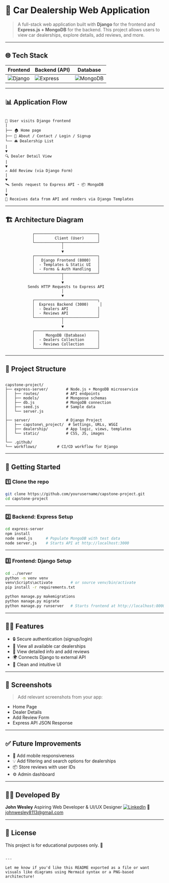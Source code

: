 # 🚗  Car Dealership Web Application

> A full-stack web application built with **Django** for the frontend and **Express.js + MongoDB** for the backend. This project allows users to view car dealerships, explore details, add reviews, and more.

---

## 🌐 Tech Stack

| Frontend | Backend (API) | Database |
|----------|----------------|----------|
| ![Django](https://img.shields.io/badge/Django-092E20?style=flat&logo=django&logoColor=white) | ![Express](https://img.shields.io/badge/Express.js-000000?style=flat&logo=express&logoColor=white) | ![MongoDB](https://img.shields.io/badge/MongoDB-4EA94B?style=flat&logo=mongodb&logoColor=white) |

---

## 📊 Application Flow

```

🔵 User visits Django frontend
|
├── 🏠 Home page
├── 🧾 About / Contact / Login / Signup
└── 🚘 Dealership List
|
▼
🔍 Dealer Detail View
|
▼
✍️ Add Review (via Django Form)
|
▼
🛰️ Sends request to Express API ➝ 📦 MongoDB
|
▼
📡 Receives data from API and renders via Django Templates

```

---

## 🏗️ Architecture Diagram

```
            ┌────────────────────────────┐
            │         Client (User)      │
            └────────────┬───────────────┘
                         │
                         ▼
            ┌────────────────────────────┐
            │   Django Frontend (8000)   │
            │  - Templates & Static UI   │
            │  - Forms & Auth Handling   │
            └────────────┬───────────────┘
                         │
                         ▼
          Sends HTTP Requests to Express API
                         │
                         ▼
            ┌────────────────────────────┐
            │  Express Backend (3000)     │
            │  - Dealers API             │
            │  - Reviews API             │
            └────────────┬───────────────┘
                         │
                         ▼
            ┌────────────────────────────┐
            │     MongoDB (Database)     │
            │  - Dealers Collection      │
            │  - Reviews Collection      │
            └────────────────────────────┘
```



---

## 🔧 Project Structure

```

capstone-project/
├── express-server/        # Node.js + MongoDB microservice
│   ├── routes/            # API endpoints
│   ├── models/            # Mongoose schemas
│   ├── db.js              # MongoDB connection
│   ├── seed.js            # Sample data
│   └── server.js
│
├── server/                # Django Project
│   ├── capstone\_project/  # Settings, URLs, WSGI
│   ├── dealership/        # App logic, views, templates
│   └── static/            # CSS, JS, images
│
└── .github/
└── workflows/         # CI/CD workflow for Django

````

---

## 🚀 Getting Started

### 1️⃣ Clone the repo

```bash
git clone https://github.com/yourusername/capstone-project.git
cd capstone-project
````

---

### 2️⃣ Backend: Express Setup

```bash
cd express-server
npm install
node seed.js      # Populate MongoDB with test data
node server.js    # Starts API at http://localhost:3000
```

---

### 3️⃣ Frontend: Django Setup

```bash
cd ../server
python -m venv venv
venv\Scripts\activate        # or source venv/bin/activate
pip install -r requirements.txt

python manage.py makemigrations
python manage.py migrate
python manage.py runserver   # Starts frontend at http://localhost:8000
```

---

## 👨‍💻 Features

* 🔒 Secure authentication (signup/login)
* 📍 View all available car dealerships
* 📝 View detailed info and add reviews
* 🌍 Connects Django to external API
* 💬 Clean and intuitive UI

---

## 📸 Screenshots

> Add relevant screenshots from your app:

* Home Page
* Dealer Details
* Add Review Form
* Express API JSON Response

---

## ✅ Future Improvements

* 📲 Add mobile responsiveness
* 💡 Add filtering and search options for dealerships
* 📦 Store reviews with user IDs
* ⚙️ Admin dashboard

---

## 👨‍🏫 Developed By

**John Wesley**
Aspiring Web Developer & UI/UX Designer
[![LinkedIn](https://img.shields.io/badge/LinkedIn-blue?style=flat\&logo=linkedin)](https://linkedin.com/in/john-wesley-6707ab258)
📧 [johnwesley8113@gmail.com](mailto:johnwesley8113@gmail.com)

---

## 📄 License

This project is for educational purposes only. 🚀

```

---

Let me know if you'd like this README exported as a file or want visuals like diagrams using Mermaid syntax or a PNG-based architecture!
```
